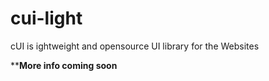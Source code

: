 # cui-light
cUI is ightweight and opensource UI library for the Websites

****More info coming soon**
